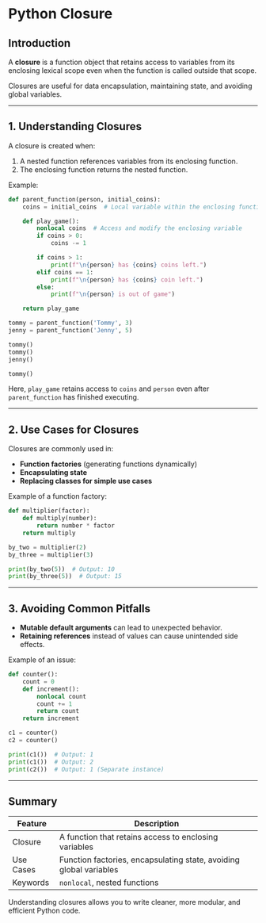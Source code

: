 # Python Closure

## Introduction

A **closure** is a function object that retains access to variables from its enclosing lexical scope even when the function is called outside that scope.

Closures are useful for data encapsulation, maintaining state, and avoiding global variables.

---

## 1. Understanding Closures

A closure is created when:

1. A nested function references variables from its enclosing function.
2. The enclosing function returns the nested function.

Example:

```python
def parent_function(person, initial_coins):
    coins = initial_coins  # Local variable within the enclosing function

    def play_game():
        nonlocal coins  # Access and modify the enclosing variable
        if coins > 0:
            coins -= 1

        if coins > 1:
            print(f"\n{person} has {coins} coins left.")
        elif coins == 1:
            print(f"\n{person} has {coins} coin left.")
        else:
            print(f"\n{person} is out of game")

    return play_game

tommy = parent_function('Tommy', 3)
jenny = parent_function('Jenny', 5)

tommy()
tommy()
jenny()

tommy()
```

Here, `play_game` retains access to `coins` and `person` even after `parent_function` has finished executing.

---

## 2. Use Cases for Closures

Closures are commonly used in:

- **Function factories** (generating functions dynamically)
- **Encapsulating state**
- **Replacing classes for simple use cases**

Example of a function factory:

```python
def multiplier(factor):
    def multiply(number):
        return number * factor
    return multiply

by_two = multiplier(2)
by_three = multiplier(3)

print(by_two(5))  # Output: 10
print(by_three(5))  # Output: 15
```

---

## 3. Avoiding Common Pitfalls

- **Mutable default arguments** can lead to unexpected behavior.
- **Retaining references** instead of values can cause unintended side effects.

Example of an issue:

```python
def counter():
    count = 0
    def increment():
        nonlocal count
        count += 1
        return count
    return increment

c1 = counter()
c2 = counter()

print(c1())  # Output: 1
print(c1())  # Output: 2
print(c2())  # Output: 1 (Separate instance)
```

---

## Summary

| Feature   | Description                                                        |
| --------- | ------------------------------------------------------------------ |
| Closure   | A function that retains access to enclosing variables              |
| Use Cases | Function factories, encapsulating state, avoiding global variables |
| Keywords  | `nonlocal`, nested functions                                       |

Understanding closures allows you to write cleaner, more modular, and efficient Python code.
